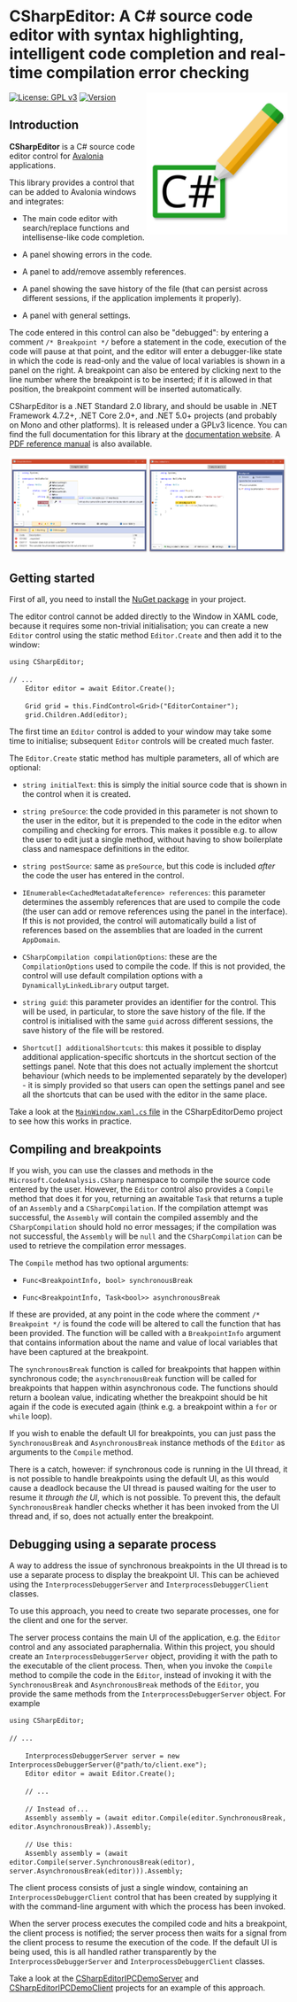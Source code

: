 # CSharpEditor: A C# source code editor with syntax highlighting, intelligent code completion and real-time compilation error checking

<img src="Icon.svg" width="256" align="right">

[![License: GPL v3](https://img.shields.io/badge/License-GPL_v3-blue.svg)](https://www.gnu.org/licenses/gpl-3.0)
[![Version](https://img.shields.io/nuget/v/CSharpEditor)](https://nuget.org/packages/CSharpEditor)

## Introduction

**CSharpEditor** is a C# source code editor control for [Avalonia](https://github.com/AvaloniaUI/Avalonia) applications.

This library provides a control that can be added to Avalonia windows and integrates:

* The main code editor with search/replace functions and intellisense-like code completion.

* A panel showing errors in the code.

* A panel to add/remove assembly references.

* A panel showing the save history of the file (that can persist across different sessions, if the application implements it properly).

* A panel with general settings.

The code entered in this control can also be "debugged": by entering a comment `/* Breakpoint */` before a statement in the code, execution of the code will pause at that point, and the editor will enter a debugger-like state in which the code is read-only and the value of local variables is shown in a panel on the right. A breakpoint can also be entered by clicking next to the line number where the breakpoint is to be inserted; if it is allowed in that position, the breakpoint comment will be inserted automatically.

CSharpEditor is a .NET Standard 2.0 library, and should be usable in .NET Framework 4.7.2+, .NET Core 2.0+, and .NET 5.0+ projects (and probably on Mono and other platforms). It is released under a GPLv3 licence. You can find the full documentation for this library at the [documentation website](https://arklumpus.github.io/CSharpEditor). A [PDF reference manual](https://arklumpus.github.io/CSharpEditor/CSharpEditor.pdf) is also available.

<p align="center">
<img src="Screenshot.png">
</p>

## Getting started

First of all, you need to install the [NuGet package](https://www.nuget.org/packages/CSharpEditor/) in your project.

The editor control cannot be added directly to the Window in XAML code, because it requires some non-trivial initialisation; you can create a new `Editor` control using the static method `Editor.Create` and then add it to the window:

```CSharp
using CSharpEditor;

// ...
    Editor editor = await Editor.Create();

    Grid grid = this.FindControl<Grid>("EditorContainer");
    grid.Children.Add(editor);
```

The first time an `Editor` control is added to your window may take some time to initialise; subsequent `Editor` controls will be created much faster.

The `Editor.Create` static method has multiple parameters, all of which are optional:

* `string initialText`: this is simply the initial source code that is shown in the control when it is created.

* `string preSource`: the code provided in this parameter is not shown to the user in the editor, but it is prepended to the code in the editor when compiling and checking for errors. This makes it possible e.g. to allow the user to edit just a single method, without having to show boilerplate class and namespace definitions in the editor.

* `string postSource`: same as `preSource`, but this code is included _after_ the code the user has entered in the control.

* `IEnumerable<CachedMetadataReference> references`: this parameter determines the assembly references that are used to compile the code (the user can add or remove references using the panel in the interface). If this is not provided, the control will automatically build a list of references based on the assemblies that are loaded in the current `AppDomain`.

* `CSharpCompilation compilationOptions`: these are the `CompilationOptions` used to compile the code. If this is not provided, the control will use default compilation options with a `DynamicallyLinkedLibrary` output target.

* `string guid`: this parameter provides an identifier for the control. This will be used, in particular, to store the save history of the file. If the control is initialised with the same `guid` across different sessions, the save history of the file will be restored.

* `Shortcut[] additionalShortcuts`: this makes it possible to display additional application-specific shortcuts in the shortcut section of the settings panel. Note that this does not actually implement the shortcut behaviour (which needs to be implemented separately by the developer) - it is simply provided so that users can open the settings panel and see all the shortcuts that can be used with the editor in the same place.

Take a look at the [`MainWindow.xaml.cs` file](https://github.com/arklumpus/CSharpEditor/blob/master/CSharpEditorDemo/MainWindow.axaml.cs) in the CSharpEditorDemo project to see how this works in practice.

## Compiling and breakpoints

If you wish, you can use the classes and methods in the `Microsoft.CodeAnalysis.CSharp` namespace to compile the source code entered by the user. However, the `Editor` control also provides a `Compile` method that does it for you, returning an awaitable `Task` that returns a tuple of an `Assembly` and a `CSharpCompilation`. If the compilation attempt was successful, the `Assembly` will contain the compiled assembly and the `CSharpCompilation` should hold no error messages; if the compilation was not successful, the `Assembly` will be `null` and the `CSharpCompilation` can be used to retrieve the compilation error messages.

The `Compile` method has two optional arguments: 

* `Func<BreakpointInfo, bool> synchronousBreak`

* `Func<BreakpointInfo, Task<bool>> asynchronousBreak`

If these are provided, at any point in the code where the comment `/* Breakpoint */` is found the code will be altered to call the function that has been provided. The function will be called with a `BreakpointInfo` argument that contains information about the name and value of local variables that have been captured at the breakpoint.

The `synchronousBreak` function is called for breakpoints that happen within synchronous code; the `asynchronousBreak` function will be called for breakpoints that happen within asynchronous code. The functions should return a boolean value, indicating whether the breakpoint should be hit again if the code is executed again (think e.g. a breakpoint within a `for` or `while` loop).

If you wish to enable the default UI for breakpoints, you can just pass the `SynchronousBreak` and `AsynchronousBreak` instance methods of the `Editor` as arguments to the `Compile` method.

There is a catch, however: if synchronous code is running in the UI thread, it is not possible to handle breakpoints using the default UI, as this would cause a deadlock because the UI thread is paused waiting for the user to resume it _through the UI_, which is not possible. To prevent this, the default `SynchronousBreak` handler checks whether it has been invoked from the UI thread and, if so, does not actually enter the breakpoint.

## Debugging using a separate process

A way to address the issue of synchronous breakpoints in the UI thread is to use a separate process to display the breakpoint UI. This can be achieved using the `InterprocessDebuggerServer` and `InterprocessDebuggerClient` classes.

To use this approach, you need to create two separate processes, one for the client and one for the server.

The server process contains the main UI of the application, e.g. the `Editor` control and any associated paraphernalia. Within this project, you should create an `InterprocessDebuggerServer` object, providing it with the path to the executable of the client process. Then, when you invoke the `Compile` method to compile the code in the `Editor`, instead of invoking it with the `SynchronousBreak` and `AsynchronousBreak` methods of the `Editor`, you provide the same methods from the `InterprocessDebuggerServer` object. For example

```CSharp
using CSharpEditor;

// ...

    InterprocessDebuggerServer server = new InterprocessDebuggerServer(@"path/to/client.exe");
    Editor editor = await Editor.Create();

    // ...
    
    // Instead of...
    Assembly assembly = (await editor.Compile(editor.SynchronousBreak, editor.AsynchronousBreak)).Assembly;

    // Use this:
    Assembly assembly = (await editor.Compile(server.SynchronousBreak(editor), server.AsynchronousBreak(editor))).Assembly;
```

The client process consists of just a single window, containing an `InterprocessDebuggerClient` control that has been created by supplying it with the command-line argument with which the process has been invoked.

When the server process executes the compiled code and hits a breakpoint, the client process is notified; the server process then waits for a signal from the client process to resume the execution of the code. If the default UI is being used, this is all handled rather transparently by the `InterprocessDebuggerServer` and `InterprocessDebuggerClient` classes.

Take a look at the [CSharpEditorIPCDemoServer](https://github.com/arklumpus/CSharpEditor/blob/master/CSharpEditorIPCDemoServer) and [CSharpEditorIPCDemoClient](https://github.com/arklumpus/CSharpEditor/blob/master/CSharpEditorIPCDemoClient) projects for an example of this approach.
